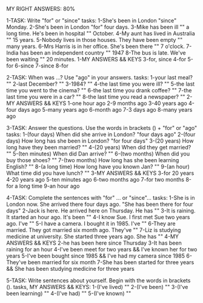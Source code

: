MY RIGHT ANSWERS: 80%

1-TASK: Write "for" or "since"
tasks:
  1-She's been in London "since" Monday.
  2-She's been in London "for" four days.
  3-Mike has been ill "" a long time. He's been in hospital "" October.
  4-My aunt has lived in Australia "" 15 years.
  5-Nobody lives in those houses. They have been empty "" many years.
  6-Mrs Harris is in her office. She's been there "" 7 o'clock.
  7-India has been an independent country "" 1947
  8-The bus is late. We've been waiting "" 20 minutes.
1-MY ANSWERS && KEYS
  3-for, since
  4-for
  5-for
  6-since
  7-since
  8-for

2-TASK: When was ...? Use "ago" in your answers.
tasks:
  1-your last meal? ""
  2-last December? ""
  3-1984? ""
  4-the last time you were ill? ""
  5-the last time you went to the cinema? ""
  6-the last time you drank coffee? ""
  7-the last time you were in a car? ""
  8-the last time you read a newspaper? ""
2-MY ANSWERS && KEYS
  1-one hour ago
  2-9 months ago
  3-40 years ago
  4-four days ago
  5-many years ago
  6-month ago
  7-3 days ago
  8-many years ago

3-TASK: Answer the questions. Use the words in brackets () + "for" or "ago"
tasks:
  1-(four days) When did she arrive in London? "four days ago"
  2-(four days) How long has she been in London? "for four days"
  3-(20 years) How long have they been married? ""
  4-(20 years) When did they get married? ""
  5-(ten minutes) When did Dan arrive? ""
  6-(two months) When did you buy those shoes? ""
  7-(two months) How long has she been learning English? ""
  8-(a long time) How long have you known Jan? ""
  9-(an hour) What time did you have lunch? ""
3-MY ANSWERS && KEYS
  3-for 20 years
  4-20 years ago
  5-ten minutes ago
  6-two months ago
  7-for two months
  8-for a long time
  9-an hour ago

4-TASK: Complete the sentences with "for" ... or "since"...
tasks:
  1-She is in London now. She arrived there four days ago. "She has been there for four days"
  2-Jack is here. He arrived here on Thursday. He has ""
  3-It is raining. It started an hour ago. It's been ""
  4-I know Sue. I first met Sue two years ago. I've ""
  5-I have a camera. I bought it in 1985. I've ""
  6-They are married. They got married six month ago. They've ""
  7-Liz is studying medicine at university. She started three years ago. She has ""
4-MY ANSWERS && KEYS
  2-he has been here since Thursday
  3-It has been raining for an hour
  4-I've been meet for two years &&
  I've known her for two years
  5-I've been bought since 1985 &&
  I've had my camera since 1985
  6-They've been married for six month
  7-She has been started for three years && 
  She has been studying medicine for three years

5-TASK: Write sentences about yourself. Begin with the words in brackets ().
tasks, MY ANSWERS && KEYS:
  1-(I've lived)
  ""
  2-(I've been)
  ""
  3-(I've been learning)
  ""
  4-(I've had)
  ""
  5-(I've known)
  ""